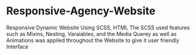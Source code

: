 # Responsive-Agency-Website
Responsive Dynamic Website Using SCSS, HTML
The SCSS used features such as Mixins, Nesting, Varaiables, and the Media Querey as well as Animations was appiled throughout the Website to give it user friendly Interface
